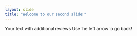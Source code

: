 ```yaml
---
layout: slide
title: "Welcome to our second slide!"
---
```

Your text with additional reviews
Use the left arrow to go back!
